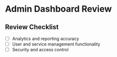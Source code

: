 # Admin Dashboard Review

## Review Checklist
- [ ] Analytics and reporting accuracy
- [ ] User and service management functionality
- [ ] Security and access control
